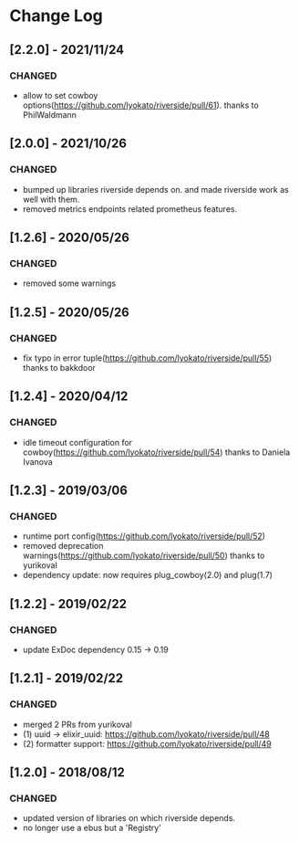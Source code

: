 # Change Log

## [2.2.0] - 2021/11/24

### CHANGED

- allow to set cowboy options(https://github.com/lyokato/riverside/pull/61). thanks to PhilWaldmann

## [2.0.0] - 2021/10/26

### CHANGED

- bumped up libraries riverside depends on. and made riverside work as well with them.
- removed metrics endpoints related prometheus features.

## [1.2.6] - 2020/05/26

### CHANGED

- removed some warnings

## [1.2.5] - 2020/05/26

### CHANGED

- fix typo in error tuple(https://github.com/lyokato/riverside/pull/55) thanks to bakkdoor

## [1.2.4] - 2020/04/12

### CHANGED

- idle timeout configuration for cowboy(https://github.com/lyokato/riverside/pull/54) thanks to Daniela Ivanova

## [1.2.3] - 2019/03/06

### CHANGED

- runtime port config(https://github.com/lyokato/riverside/pull/52)
- removed deprecation warnings(https://github.com/lyokato/riverside/pull/50) thanks to yurikoval
- dependency update: now requires plug_cowboy(2.0) and plug(1.7)

## [1.2.2] - 2019/02/22

### CHANGED

- update ExDoc dependency 0.15 -> 0.19

## [1.2.1] - 2019/02/22

### CHANGED

- merged 2 PRs from yurikoval
- (1) uuid -> elixir_uuid:  https://github.com/lyokato/riverside/pull/48
- (2) formatter support:  https://github.com/lyokato/riverside/pull/49

## [1.2.0] - 2018/08/12

### CHANGED

- updated version of libraries on which riverside depends.
- no longer use a ebus but a 'Registry'
